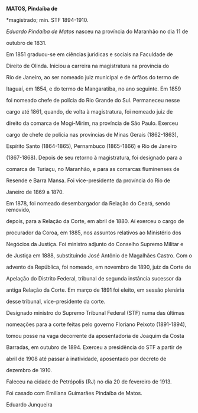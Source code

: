 **MATOS, Pindaíba de**



\*magistrado; min. STF 1894-1910.



*Eduardo Pindaíba de Matos* nasceu na província do Maranhão no dia 11 de

outubro de 1831.



Em 1851 graduou-se em ciências jurídicas e sociais na Faculdade de

Direito de Olinda. Iniciou a carreira na magistratura na província do

Rio de Janeiro, ao ser nomeado juiz municipal e de órfãos do termo de

Itaguaí, em 1854, e do termo de Mangaratiba, no ano seguinte. Em 1859

foi nomeado chefe de polícia do Rio Grande do Sul. Permaneceu nesse

cargo até 1861, quando, de volta à magistratura, foi nomeado juiz de

direito da comarca de Mogi-Mirim, na província de São Paulo. Exerceu

cargo de chefe de polícia nas províncias de Minas Gerais (1862-1863),

Espírito Santo (1864-1865), Pernambuco (1865-1866) e Rio de Janeiro

(1867-1868). Depois de seu retorno à magistratura, foi designado para a

comarca de Turiaçu, no Maranhão, e para as comarcas fluminenses de

Resende e Barra Mansa. Foi vice-presidente da província do Rio de

Janeiro de 1869 a 1870.



Em 1878, foi nomeado desembargador da Relação do Ceará, sendo removido,

depois, para a Relação da Corte, em abril de 1880. Aí exerceu o cargo de

procurador da Coroa, em 1885, nos assuntos relativos ao Ministério dos

Negócios da Justiça. Foi ministro adjunto do Conselho Supremo Militar e

de Justiça em 1888, substituindo José Antônio de Magalhães Castro. Com o

advento da República, foi nomeado, em novembro de 1890, juiz da Corte de

Apelação do Distrito Federal, tribunal de segunda instância sucessor da

antiga Relação da Corte. Em março de 1891 foi eleito, em sessão plenária

desse tribunal, vice-presidente da corte.



Designado ministro do Supremo Tribunal Federal (STF) numa das últimas

nomeações para a corte feitas pelo governo Floriano Peixoto (1891-1894),

tomou posse na vaga decorrente da aposentadoria de Joaquim da Costa

Barradas, em outubro de 1894. Exerceu a presidência do STF a partir de

abril de 1908 até passar à inatividade, aposentado por decreto de

dezembro de 1910.



Faleceu na cidade de Petrópolis (RJ) no dia 20 de fevereiro de 1913.



Foi casado com Emiliana Guimarães Pindaíba de Matos.



Eduardo Junqueira



